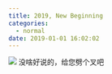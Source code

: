 ```yaml
---
title: 2019, New Beginning
categories:
  - normal
date: 2019-01-01 16:02:02
---
```


![](/images/background.jpeg)
没啥好说的，给您劈个叉吧
<!-- more -->
